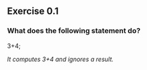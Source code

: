 ## Exercise 0.1
### What does the following statement do?

3+4;
  
  
*It computes 3+4 and ignores a result.*
